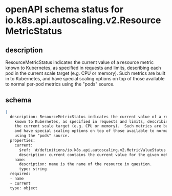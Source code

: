 # openAPI schema status for io.k8s.api.autoscaling.v2.ResourceMetricStatus

## description

ResourceMetricStatus indicates the current value of a resource metric known to Kubernetes, as specified in requests and limits, describing each pod in the current scale target (e.g. CPU or memory).  Such metrics are built in to Kubernetes, and have special scaling options on top of those available to normal per-pod metrics using the "pods" source.

## schema

```yaml
|
  description: ResourceMetricStatus indicates the current value of a resource metric
    known to Kubernetes, as specified in requests and limits, describing each pod in
    the current scale target (e.g. CPU or memory).  Such metrics are built in to Kubernetes,
    and have special scaling options on top of those available to normal per-pod metrics
    using the "pods" source.
  properties:
    current:
      $ref: '#/definitions/io.k8s.api.autoscaling.v2.MetricValueStatus'
      description: current contains the current value for the given metric
    name:
      description: name is the name of the resource in question.
      type: string
  required:
  - name
  - current
  type: object

```
